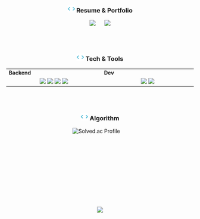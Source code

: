 <h3 align="center"><img src="code.gif" height="20"/> Resume & Portfolio </h3>
<p align="center">
  <a href="https://drive.google.com/file/d/1VQ3pdQzPr4pwa5btLlj6GJ0ClD3vdeR8/view?usp=sharing" target="_blank" style="text-decoration: none;">
    <img src="https://img.shields.io/badge/이력서%20보러가기-007ACC?style=for-the-badge&logo=readthedocs&logoColor=white"/>
  </a>
  &nbsp;&nbsp;&nbsp;&nbsp;
  <a href="https://www.canva.com/design/DAGp7mVU4Hs/3xqxEJcKXVI7RBpBOXkfXQ/view?utm_content=DAGp7mVU4Hs&utm_campaign=designshare&utm_medium=link2&utm_source=uniquelinks&utlId=h87c65e56a5" target="_blank" style="text-decoration: none;">
    <img src="https://img.shields.io/badge/포트폴리오%20보러가기-00C4CC?style=for-the-badge&logo=canva&logoColor=white"/>
  </a>
</p>
<br></br>
<h3 align="center"><img src="code.gif" height="20"/> Tech & Tools</h3>


<div align="center" style="width:100%"> 
  <table>
    <tr>
      <td valign="center" width="100px"><b>Backend<b></td>
      <td valign="center" width="100px"><b>Dev<b></td>
    </tr>  
    <tr>
      <td valign="center" align="center" width="300px">
        <img src="https://img.shields.io/badge/Java-007396?style=for-the-badge&logo=Java&logoColor=white">
        <img src="https://img.shields.io/badge/springboot-6DB33F?style=for-the-badge&logo=springboot&logoColor=white"/>
        <img src="https://img.shields.io/badge/MySQL-4479A1?style=for-the-badge&logo=mysql&logoColor=white">
        <img src="https://img.shields.io/badge/Redis-DC382D?style=for-the-badge&logo=redis&logoColor=white"/>
      </td>
      <td valign="center" align="center" width="300px">
        <img src="https://img.shields.io/badge/docker-2496ED?style=for-the-badge&logo=docker&logoColor=white"/>
        <img src="https://img.shields.io/badge/amazon ecs-FF9900?style=for-the-badge&logo=amazonecs&logoColor=white"/>
      </td>
    </tr>
  </table>
</div>

<br></br>

<h3 align="center"><img src="code.gif" height="20"/> Algorithm</h3>
<div align="center">
  <a href="https://solved.ac/chlghksdyd24">
     <img src="http://mazassumnida.wtf/api/generate_badge?boj=chlghksdyd24" alt="Solved.ac Profile" style="display:inline-block; margin-right: 20px; height:150px;">
  </a>
</div>

<br></br>

<p align="center">
  <img src="https://capsule-render.vercel.app/api?type=waving&color=gradient&height=65&section=footer"/>
</p>
